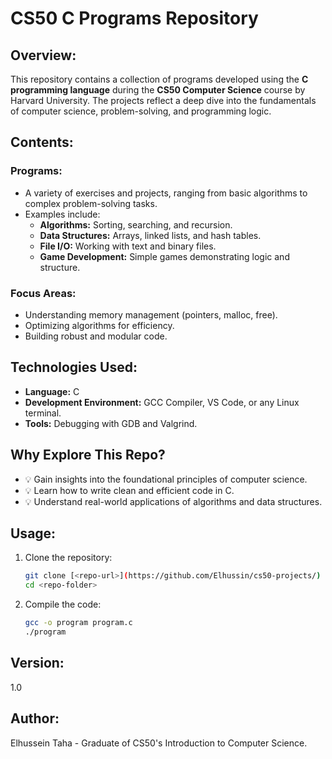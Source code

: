 
# CS50 C Programs Repository

## Overview:
This repository contains a collection of programs developed using the **C programming language** during the **CS50 Computer Science** course by Harvard University. The projects reflect a deep dive into the fundamentals of computer science, problem-solving, and programming logic.

## Contents:
### Programs:
- A variety of exercises and projects, ranging from basic algorithms to complex problem-solving tasks.
- Examples include:
  - **Algorithms:** Sorting, searching, and recursion.
  - **Data Structures:** Arrays, linked lists, and hash tables.
  - **File I/O:** Working with text and binary files.
  - **Game Development:** Simple games demonstrating logic and structure.

### Focus Areas:
- Understanding memory management (pointers, malloc, free).
- Optimizing algorithms for efficiency.
- Building robust and modular code.

## Technologies Used:
- **Language:** C
- **Development Environment:** GCC Compiler, VS Code, or any Linux terminal.
- **Tools:** Debugging with GDB and Valgrind.

## Why Explore This Repo?
- 💡 Gain insights into the foundational principles of computer science.
- 💡 Learn how to write clean and efficient code in C.
- 💡 Understand real-world applications of algorithms and data structures.

## Usage:
1. Clone the repository:
   ```bash
   git clone [<repo-url>](https://github.com/Elhussin/cs50-projects/)
   cd <repo-folder>
   ```
2. Compile the code:
   ```bash
   gcc -o program program.c
   ./program
   ```

## Version:
1.0

## Author:
Elhussein Taha - Graduate of CS50's Introduction to Computer Science.
